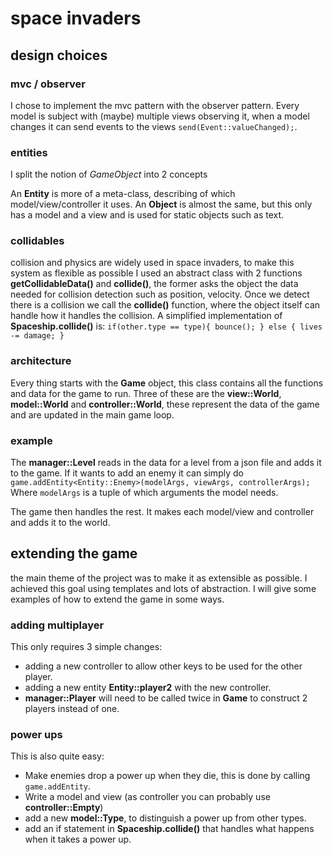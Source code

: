 
# space invaders

## design choices
### mvc / observer
I chose to implement the mvc pattern with the observer pattern. Every model is subject with (maybe) multiple views observing it, when a model changes it can send events to the views `send(Event::valueChanged);`. 

### entities
I split the notion of *GameObject* into 2 concepts

An **Entity** is more of a meta-class, describing of which model/view/controller it uses.
An  **Object** is almost the same, but this only has a model and a view and is used for static objects such as text.

### collidables
collision and physics are widely used in space invaders, to make this system as flexible as possible I used an abstract class with 2 functions **getCollidableData()** and **collide()**, the former asks the object the data needed for collision detection such as position, velocity. Once we detect there is a collision we call the **collide()** function, where the object itself can handle how it handles the collision. A simplified implementation of **Spaceship.collide()** is: `if(other.type == type){ bounce(); } else { lives -= damage; }`

### architecture
Every thing starts with the **Game** object, this class contains all the functions and data for the game to run. Three of these are the **view::World**, **model::World** and **controller::World**, these represent the data of the game and are updated in the main game loop.

### example
The **manager::Level** reads in the data for a level from a json file and adds it to the game. If it wants to add an enemy it can simply do `game.addEntity<Entity::Enemy>(modelArgs, viewArgs, controllerArgs);` Where `modelArgs` is a tuple of which arguments the model needs.

The game then handles the rest. It makes each model/view and controller and adds it to the world.

## extending the game
the main theme of the project was to make it as extensible as possible. I achieved this goal using templates and lots of abstraction. I will give some examples of how to extend the game in some ways.

### adding multiplayer
This only requires 3 simple changes:
- adding a new controller to allow other keys to be used for the other player.
- adding a new entity **Entity::player2** with the new controller.
- **manager::Player** will need to be called twice in **Game** to construct 2 players instead of one.

### power ups
This is also quite easy:
- Make enemies drop a power up when they die, this is done by calling `game.addEntity`.
- Write a model and view (as controller you can probably use **controller::Empty**)
- add a new **model::Type**, to distinguish a power up from other types.
- add an if statement in **Spaceship.collide()** that handles what happens when it takes a power up.
